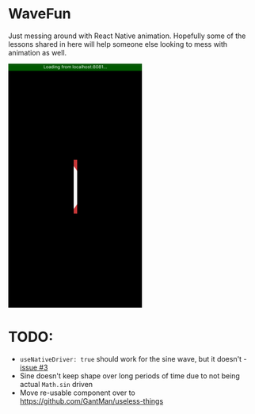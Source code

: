 # WaveFun
Just messing around with React Native animation.  Hopefully some of the lessons shared in here will help someone else looking to mess with animation as well.

![obligatory gif](./wave.gif)

# TODO:
* `useNativeDriver: true` should work for the sine wave, but it doesn't - [issue #3](https://github.com/GantMan/WaveFun/issues/3)
* Sine doesn't keep shape over long periods of time due to not being actual `Math.sin` driven
* Move re-usable component over to https://github.com/GantMan/useless-things
